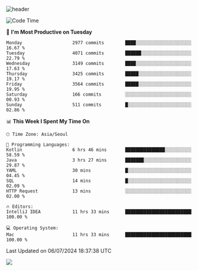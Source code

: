 ![header](https://capsule-render.vercel.app/api?type=Egg&color=timeAuto&height=300&section=header&text=PoPo&fontSize=90&animation=fadeIn)

  <!--START_SECTION:waka-->
![Code Time](http://img.shields.io/badge/Code%20Time-1%2C736%20hrs%2044%20mins-blue)

📅 **I'm Most Productive on Tuesday** 

```text
Monday                   2977 commits        ████░░░░░░░░░░░░░░░░░░░░░   16.67 % 
Tuesday                  4071 commits        ██████░░░░░░░░░░░░░░░░░░░   22.79 % 
Wednesday                3149 commits        ████░░░░░░░░░░░░░░░░░░░░░   17.63 % 
Thursday                 3425 commits        █████░░░░░░░░░░░░░░░░░░░░   19.17 % 
Friday                   3564 commits        █████░░░░░░░░░░░░░░░░░░░░   19.95 % 
Saturday                 166 commits         ░░░░░░░░░░░░░░░░░░░░░░░░░   00.93 % 
Sunday                   511 commits         █░░░░░░░░░░░░░░░░░░░░░░░░   02.86 % 
```


📊 **This Week I Spent My Time On** 

```text
🕑︎ Time Zone: Asia/Seoul

💬 Programming Languages: 
Kotlin                   6 hrs 46 mins       ███████████████░░░░░░░░░░   58.59 % 
Java                     3 hrs 27 mins       ███████░░░░░░░░░░░░░░░░░░   29.87 % 
YAML                     30 mins             █░░░░░░░░░░░░░░░░░░░░░░░░   04.45 % 
SQL                      14 mins             █░░░░░░░░░░░░░░░░░░░░░░░░   02.09 % 
HTTP Request             13 mins             ░░░░░░░░░░░░░░░░░░░░░░░░░   02.00 % 

🔥 Editors: 
IntelliJ IDEA            11 hrs 33 mins      █████████████████████████   100.00 % 

💻 Operating System: 
Mac                      11 hrs 33 mins      █████████████████████████   100.00 % 
```


 Last Updated on 06/07/2024 18:37:38 UTC
<!--END_SECTION:waka-->



<img src="https://capsule-render.vercel.app/api?type=Egg&color=timeAuto&height=300&section=footer&text=PoPo&fontSize=90&animation=fadeIn&reversal=true" />
